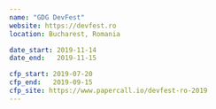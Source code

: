 ```yaml
---
name: "GDG DevFest"
website: https://devfest.ro
location: Bucharest, Romania

date_start: 2019-11-14
date_end:   2019-11-15

cfp_start: 2019-07-20
cfp_end:   2019-09-15
cfp_site: https://www.papercall.io/devfest-ro-2019
---
```

